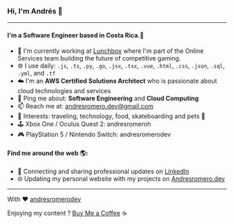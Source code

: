 ### Hi, I'm Andrés 👋
---

#### I'm a Software Engineer based in Costa Rica.🌴

- 🏢 I'm currently working at [Lunchbox](https://www.lunchboxentertainment.com) where I'm part of the Online Services team building the future of competitive gaming.
- ⚙️ I use daily: `.js`, `.ts`, `.py`, `.go`, `.jsx`, `.tsx`, `.vue`, `.html`, `.css`, `.json`, `.sql`, `.yml`, and `.tf`
- ☁️ I'm an **AWS Certified Solutions Architect** who is passionate about cloud technologies and services
- 💬 Ping me about: **Software Engineering** and **Cloud Computing**
- 📫 Reach me at: andresromero.dev@gmail.com
- 🚀 Interests: traveling, technology, food, skateboarding and pets 🐶
- 🕹 Xbox One / Oculus Quest 2: andresromeroh
- 🎮 PlayStation 5 / Nintendo Switch: andresromerodev

#### Find me around the web 🌎:
- 💼 Connecting and sharing professional updates on <a href="https://www.linkedin.com/in/andresromerodev/">LinkedIn</a>
- 🌐 Updating my personal website with my projects on <a href="https://andresromero.dev/">Andresromero.dev</a>


---

With ❤️ [andresromerodev](https://andresromero.dev/)

Enjoying my content ? [Buy Me a Coffee](https://www.buymeacoffee.com/andresromerodev) ☕️
